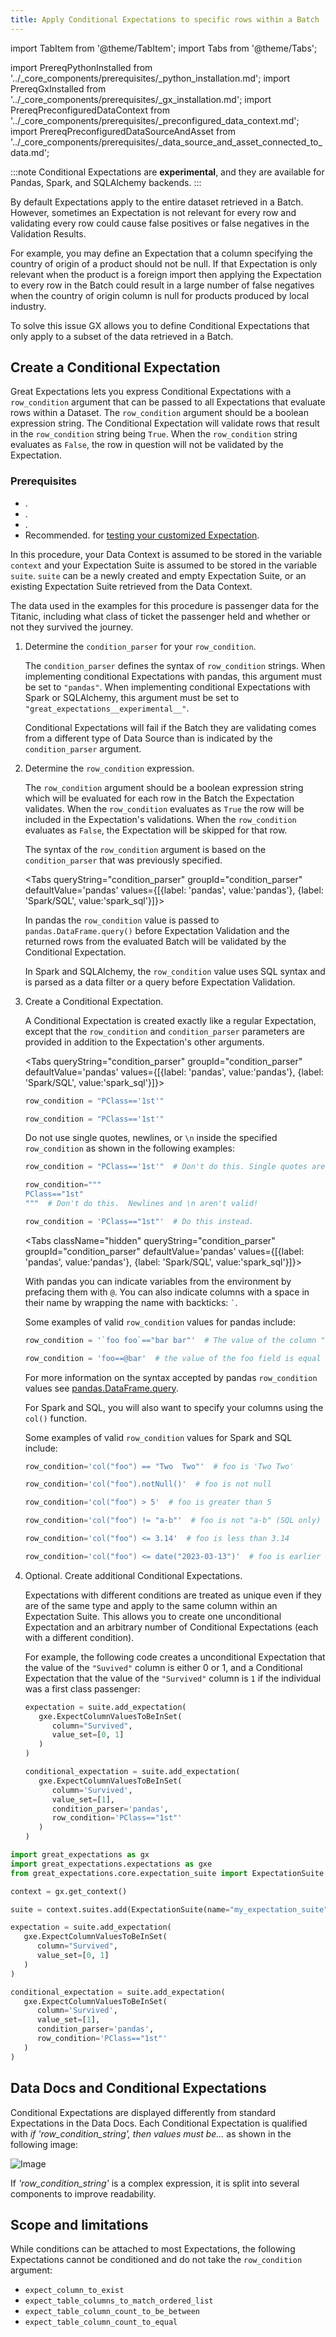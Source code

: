 ```yaml
---
title: Apply Conditional Expectations to specific rows within a Batch
---
```

import TabItem from '@theme/TabItem';
import Tabs from '@theme/Tabs';

import PrereqPythonInstalled from '../_core_components/prerequisites/_python_installation.md';
import PrereqGxInstalled from '../_core_components/prerequisites/_gx_installation.md';
import PrereqPreconfiguredDataContext from '../_core_components/prerequisites/_preconfigured_data_context.md';
import PrereqPreconfiguredDataSourceAndAsset from '../_core_components/prerequisites/_data_source_and_asset_connected_to_data.md';

:::note
Conditional Expectations are **experimental**, and they are available for Pandas, Spark, and SQLAlchemy backends.
:::

By default Expectations apply to the entire dataset retrieved in a Batch.  However, sometimes an Expectation is not relevant for every row and validating every row could cause false positives or false negatives in the Validation Results.

For example, you may define an Expectation that a column specifying the country of origin of a product should not be null.  If that Expectation is only relevant when the product is a foreign import then applying the Expectation to every row in the Batch could result in a large number of false negatives when the country of origin column is null for products produced by local industry.

To solve this issue GX allows you to define Conditional Expectations that only apply to a subset of the data retrieved in a Batch.

## Create a Conditional Expectation

Great Expectations lets you express Conditional Expectations with a `row_condition` argument that can be passed to all Expectations that evaluate rows within a Dataset.  The `row_condition` argument should be a boolean expression string.  The Conditional Expectation will validate rows that result in the `row_condition` string being `True`.  When the `row_condition` string evaluates as `False`, the row in question will not be validated by the Expectation.

### Prerequisites

- <PrereqPythonInstalled/>.
- <PrereqGxInstalled/>.
- <PrereqPreconfiguredDataContext/>.
- Recommended. <PrereqPreconfiguredDataSourceAndAsset/> for [testing your customized Expectation](/core/define_expectations/test_an_expectation.md).

<Tabs>

<TabItem value="procedure" label="Procedure">

In this procedure, your Data Context is assumed to be stored in the variable `context` and your Expectation Suite is assumed to be stored in the variable `suite`.  `suite` can be a newly created and empty Expectation Suite, or an existing Expectation Suite retrieved from the Data Context.

The data used in the examples for this procedure is passenger data for the Titanic, including what class of ticket the passenger held and whether or not they survived the journey.

1. Determine the `condition_parser` for your `row_condition`.

   The `condition_parser` defines the syntax of `row_condition` strings.  When implementing conditional Expectations with pandas, this argument must be set to `"pandas"`. When implementing conditional Expectations with Spark or SQLAlchemy, this argument must be set to `"great_expectations__experimental__"`.

   Conditional Expectations will fail if the Batch they are validating comes from a different type of Data Source than is indicated by the `condition_parser` argument.

2. Determine the `row_condition` expression.

   The `row_condition` argument should be a boolean expression string which will be evaluated for each row in the Batch the Expectation validates.  When the `row_condition` evaluates as `True` the row will be included in the Expectation's validations.  When the `row_condition` evaluates as `False`, the Expectation will be skipped for that row.

   The syntax of the `row_condition` argument is based on the `condition_parser` that was previously specified.  

   <Tabs queryString="condition_parser" groupId="condition_parser" defaultValue='pandas' values={[{label: 'pandas', value:'pandas'}, {label: 'Spark/SQL', value:'spark_sql'}]}>
   
   <TabItem value="pandas" label="pandas">
   
      In pandas the `row_condition` value is passed to `pandas.DataFrame.query()` before Expectation Validation and the returned rows from the evaluated Batch will be validated by the Conditional Expectation. 

   </TabItem>

   <TabItem value="spark_sql" label="Spark/SQL">

      In Spark and SQLAlchemy, the `row_condition` value uses SQL syntax and is parsed as a data filter or a query before Expectation Validation.

   </TabItem>

   </Tabs>


3. Create a Conditional Expectation.

   A Conditional Expectation is created exactly like a regular Expectation, except that the `row_condition` and `condition_parser` parameters are provided in addition to the Expectation's other arguments.

   <Tabs queryString="condition_parser" groupId="condition_parser" defaultValue='pandas' values={[{label: 'pandas', value:'pandas'}, {label: 'Spark/SQL', value:'spark_sql'}]}>
   
   <TabItem value="pandas" label="pandas">

      ```python title="Python"
      row_condition = "PClass=='1st'"
      ```

   </TabItem>

   <TabItem value="spark_sql" label="Spark/SQL">

      ```python title="Python"
      row_condition = "PClass=='1st'"
      ```

   </TabItem>

   </Tabs>

   Do not use single quotes, newlines, or `\n` inside the specified `row_condition` as shown in the following examples:

   ```python title="Python" 
   row_condition = "PClass=='1st'"  # Don't do this. Single quotes aren't valid!
   
   row_condition="""
   PClass=="1st"
   """  # Don't do this.  Newlines and \n aren't valid!
   
   row_condition = 'PClass=="1st"'  # Do this instead.
   ```

   <Tabs className="hidden" queryString="condition_parser" groupId="condition_parser" defaultValue='pandas' values={[{label: 'pandas', value:'pandas'}, {label: 'Spark/SQL', value:'spark_sql'}]}>
   
   <TabItem value="pandas" label="pandas">

      With pandas you can indicate variables from the environment by prefacing them with `@`.  You can also indicate columns with a space in their name by wrapping the name with backticks: `` ` ``.

      Some examples of valid `row_condition` values for pandas include:

      ```python title="Python"
      row_condition = '`foo foo`=="bar bar"'  # The value of the column "foo foo" is "bar bar"
   
      row_condition = 'foo==@bar'  # the value of the foo field is equal to the value of the bar environment variable
      ```

      For more information on the syntax accepted by pandas `row_condition` values see [pandas.DataFrame.query](https://pandas.pydata.org/pandas-docs/stable/reference/api/pandas.DataFrame.query.html).

   </TabItem>

   <TabItem value="spark_sql" label="Spark/SQL">

      For Spark and SQL, you will also want to specify your columns using the `col()` function. 

      Some examples of valid `row_condition` values for Spark and SQL include: 
    
      ```python title="Python"
      row_condition='col("foo") == "Two  Two"'  # foo is 'Two Two'
    
      row_condition='col("foo").notNull()'  # foo is not null
    
      row_condition='col("foo") > 5'  # foo is greater than 5
    
      row_condition='col("foo") != "a-b"'  # foo is not "a-b" (SQL only)
    
      row_condition='col("foo") <= 3.14'  # foo is less than 3.14
    
      row_condition='col("foo") <= date("2023-03-13")'  # foo is earlier than 2023-03-13
    
      ```

   </TabItem>

   </Tabs>

4. Optional. Create additional Conditional Expectations.

   Expectations with different conditions are treated as unique even if they are of the same type and apply to the same column within an Expectation Suite.  This allows you to create one unconditional Expectation and an arbitrary number of Conditional Expectations (each with a different condition).  

   For example, the following code creates a unconditional Expectation that the value of the `"Suvived"` column is either 0 or 1, and a Conditional Expectation that the value of the `"Survived"` column is `1` if the individual was a first class passenger:

   ```python title="Python"
   expectation = suite.add_expectation(
      gxe.ExpectColumnValuesToBeInSet(
         column="Survived",
         value_set=[0, 1]
      )
   )

   conditional_expectation = suite.add_expectation(
      gxe.ExpectColumnValuesToBeInSet(
         column='Survived',
         value_set=[1],
         condition_parser='pandas',
         row_condition='PClass=="1st"'
      )
   )
   ```


</TabItem>

<TabItem value="sample_code" label="Sample code">

```python title="Python"
import great_expectations as gx
import great_expectations.expectations as gxe
from great_expectations.core.expectation_suite import ExpectationSuite

context = gx.get_context()

suite = context.suites.add(ExpectationSuite(name="my_expectation_suite"))

expectation = suite.add_expectation(
   gxe.ExpectColumnValuesToBeInSet(
      column="Survived",
      value_set=[0, 1]
   )
)

conditional_expectation = suite.add_expectation(
   gxe.ExpectColumnValuesToBeInSet(
      column='Survived',
      value_set=[1],
      condition_parser='pandas',
      row_condition='PClass=="1st"'
   )
)
```

</TabItem>

</Tabs>

## Data Docs and Conditional Expectations

Conditional Expectations are displayed differently from standard Expectations in the Data Docs. Each Conditional Expectation is qualified with *if 'row_condition_string', then values must be...* as shown in the following image:

![Image](/docs/oss/images/conditional_data_docs_screenshot.png)

If *'row_condition_string'* is a complex expression, it is split into several components to improve readability.

## Scope and limitations

While conditions can be attached to most Expectations, the following Expectations cannot be conditioned and do not take the `row_condition` argument:

* `expect_column_to_exist`
* `expect_table_columns_to_match_ordered_list`
* `expect_table_column_count_to_be_between`
* `expect_table_column_count_to_equal`



